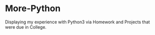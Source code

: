 # More-Python
Displaying my experience with Python3 via Homework and Projects that were due in College.
